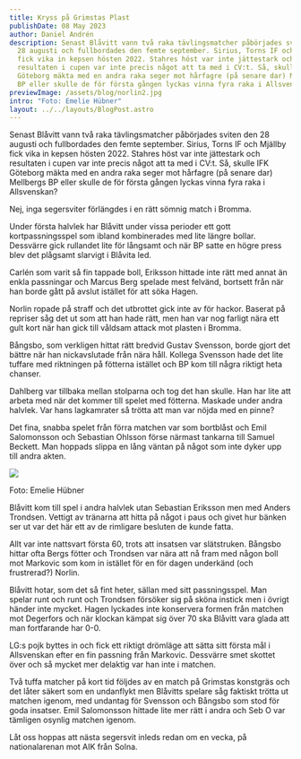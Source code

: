 ```yaml
---
title: Kryss på Grimstas Plast
publishDate: 08 May 2023
author: Daniel Andrén
description: Senast Blåvitt vann två raka tävlingsmatcher påbörjades sviten den
  28 augusti och fullbordades den femte september. Sirius, Torns IF och Mjällby
  fick vika in kepsen hösten 2022. Stahres höst var inte jättestark och
  resultaten i cupen var inte precis något att ta med i CV:t. Så, skulle IFK
  Göteborg mäkta med en andra raka seger mot hårfagre (på senare dar) Mellbergs
  BP eller skulle de för första gången lyckas vinna fyra raka i Allsvenskan?
previewImage: /assets/blog/norlin2.jpg
intro: "Foto: Emelie Hübner"
layout: ../../layouts/BlogPost.astro
---
```

Senast Blåvitt vann två raka tävlingsmatcher påbörjades sviten den 28 augusti och fullbordades den femte september. Sirius, Torns IF och Mjällby fick vika in kepsen hösten 2022. Stahres höst var inte jättestark och resultaten i cupen var inte precis något att ta med i CV:t. Så, skulle IFK Göteborg mäkta med en andra raka seger mot hårfagre (på senare dar) Mellbergs BP eller skulle de för första gången lyckas vinna fyra raka i Allsvenskan?

Nej, inga segersviter förlängdes i en rätt sömnig match i Bromma. 

Under första halvlek har Blåvitt under vissa perioder ett gott kortpassningsspel som ibland kombinerades med lite längre bollar. Dessvärre gick rullandet lite för långsamt och när BP satte en högre press blev det plågsamt slarvigt i Blåvita led. 

Carlén som varit så fin tappade boll, Eriksson hittade inte rätt med annat än enkla passningar och Marcus Berg spelade mest felvänd, bortsett från när han borde gått på avslut istället för att söka Hagen. 

Norlin ropade på straff och det utbrottet gick inte av för hackor. Baserat på repriser såg det ut som att han hade rätt, men han var nog farligt nära ett gult kort när han gick till våldsam attack mot plasten i Bromma. 

Bångsbo, som verkligen hittat rätt bredvid Gustav Svensson, borde gjort det bättre när han nickavslutade från nära håll. Kollega Svensson hade det lite tuffare med riktningen på fötterna istället och BP kom till några riktigt heta chanser. 

Dahlberg var tillbaka mellan stolparna och tog det han skulle. Han har lite att arbeta med när det kommer till spelet med fötterna. Maskade under andra halvlek. Var hans lagkamrater så trötta att man var nöjda med en pinne?

Det fina, snabba spelet från förra matchen var som bortblåst och Emil Salomonsson och Sebastian Ohlsson förse närmast tankarna till Samuel Beckett. Man hoppads slippa en lång väntan på något som inte dyker upp till andra akten. 

![](/assets/blog/307115889_502013221932814_1595457616652334746_n-1-.jpeg)

Foto: Emelie Hübner

Blåvitt kom till spel i andra halvlek utan Sebastian Eriksson men med Anders Trondsen. Vettigt av tränarna att hitta på något i paus och givet hur bänken ser ut var det här ett av de rimligare besluten de kunde fatta. 

Allt var inte nattsvart första 60, trots att insatsen var slätstruken. Bångsbo hittar ofta Bergs fötter och Trondsen var nära att nå fram med någon boll mot Markovic som kom in istället för en för dagen underkänd (och frustrerad?) Norlin. 

Blåvitt hotar, som det så fint heter, sällan med sitt passningsspel. Man spelar runt och runt och Trondsen försöker sig på sköna instick men i övrigt händer inte mycket. Hagen lyckades inte konservera formen från matchen mot Degerfors och när klockan kämpat sig över 70 ska Blåvitt vara glada att man fortfarande har 0-0. 

LG:s pojk byttes in och fick ett riktigt drömläge att sätta sitt första mål i Allsvenskan efter en fin passning från Markovic. Dessvärre smet skottet över och så mycket mer delaktig var han inte i matchen. 

Två tuffa matcher på kort tid följdes av en match på Grimstas konstgräs och det låter säkert som en undanflykt men Blåvitts spelare såg faktiskt trötta ut matchen igenom, med undantag för Svensson och Bångsbo som stod för goda insatser. Emil Salomonsson hittade lite mer rätt i andra och Seb O var tämligen osynlig matchen igenom. 

Låt oss hoppas att nästa segersvit inleds redan om en vecka, på nationalarenan mot AIK från Solna.